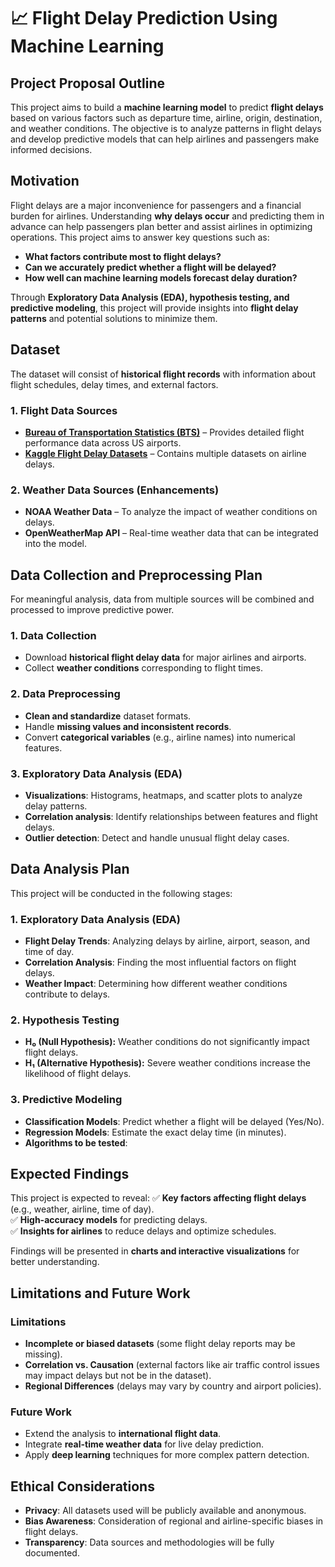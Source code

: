 # 📈 Flight Delay Prediction Using Machine Learning

## Project Proposal Outline
This project aims to build a **machine learning model** to predict **flight delays** based on various factors such as departure time, airline, origin, destination, and weather conditions. The objective is to analyze patterns in flight delays and develop predictive models that can help airlines and passengers make informed decisions.

## Motivation
Flight delays are a major inconvenience for passengers and a financial burden for airlines. Understanding **why delays occur** and predicting them in advance can help passengers plan better and assist airlines in optimizing operations. This project aims to answer key questions such as:
- **What factors contribute most to flight delays?**
- **Can we accurately predict whether a flight will be delayed?**
- **How well can machine learning models forecast delay duration?**

Through **Exploratory Data Analysis (EDA), hypothesis testing, and predictive modeling**, this project will provide insights into **flight delay patterns** and potential solutions to minimize them.

## Dataset
The dataset will consist of **historical flight records** with information about flight schedules, delay times, and external factors.

### 1. Flight Data Sources
- **[Bureau of Transportation Statistics (BTS)](https://www.transtats.bts.gov/)** – Provides detailed flight performance data across US airports.
- **[Kaggle Flight Delay Datasets](https://www.kaggle.com/)** – Contains multiple datasets on airline delays.

### 2. Weather Data Sources (Enhancements)
- **NOAA Weather Data** – To analyze the impact of weather conditions on delays.
- **OpenWeatherMap API** – Real-time weather data that can be integrated into the model.

## Data Collection and Preprocessing Plan
For meaningful analysis, data from multiple sources will be combined and processed to improve predictive power.

### 1. Data Collection
- Download **historical flight delay data** for major airlines and airports.
- Collect **weather conditions** corresponding to flight times.

### 2. Data Preprocessing
- **Clean and standardize** dataset formats.
- Handle **missing values and inconsistent records**.
- Convert **categorical variables** (e.g., airline names) into numerical features.

### 3. Exploratory Data Analysis (EDA)
- **Visualizations**: Histograms, heatmaps, and scatter plots to analyze delay patterns.
- **Correlation analysis**: Identify relationships between features and flight delays.
- **Outlier detection**: Detect and handle unusual flight delay cases.

## Data Analysis Plan
This project will be conducted in the following stages:

### 1. Exploratory Data Analysis (EDA)
- **Flight Delay Trends**: Analyzing delays by airline, airport, season, and time of day.
- **Correlation Analysis**: Finding the most influential factors on flight delays.
- **Weather Impact**: Determining how different weather conditions contribute to delays.

### 2. Hypothesis Testing
- **H₀ (Null Hypothesis):** Weather conditions do not significantly impact flight delays.
- **H₁ (Alternative Hypothesis):** Severe weather conditions increase the likelihood of flight delays.

### 3. Predictive Modeling
- **Classification Models**: Predict whether a flight will be delayed (Yes/No).
- **Regression Models**: Estimate the exact delay time (in minutes).
- **Algorithms to be tested**:
 

## Expected Findings
This project is expected to reveal:
✅ **Key factors affecting flight delays** (e.g., weather, airline, time of day).  
✅ **High-accuracy models** for predicting delays.  
✅ **Insights for airlines** to reduce delays and optimize schedules.

Findings will be presented in **charts and interactive visualizations** for better understanding.

## Limitations and Future Work
### Limitations
- **Incomplete or biased datasets** (some flight delay reports may be missing).
- **Correlation vs. Causation** (external factors like air traffic control issues may impact delays but not be in the dataset).
- **Regional Differences** (delays may vary by country and airport policies).

### Future Work
- Extend the analysis to **international flight data**.
- Integrate **real-time weather data** for live delay prediction.
- Apply **deep learning** techniques for more complex pattern detection.

## Ethical Considerations
- **Privacy**: All datasets used will be publicly available and anonymous.
- **Bias Awareness**: Consideration of regional and airline-specific biases in flight delays.
- **Transparency**: Data sources and methodologies will be fully documented.
